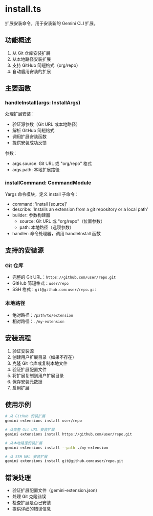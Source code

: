# install.ts

扩展安装命令，用于安装新的 Gemini CLI 扩展。

## 功能概述

1. 从 Git 仓库安装扩展
2. 从本地路径安装扩展
3. 支持 GitHub 简短格式（org/repo）
4. 自动启用安装的扩展

## 主要函数

### handleInstall(args: InstallArgs)
处理扩展安装：
- 验证源参数（Git URL 或本地路径）
- 解析 GitHub 简短格式
- 调用扩展安装函数
- 提供安装成功反馈

参数：
- args.source: Git URL 或 "org/repo" 格式
- args.path: 本地扩展路径

### installCommand: CommandModule
Yargs 命令模块，定义 install 子命令：
- command: 'install [source]'
- describe: 'Installs an extension from a git repository or a local path'
- builder: 参数构建器
  - source: Git URL 或 "org/repo"（位置参数）
  - path: 本地路径（选项参数）
- handler: 命令处理器，调用 handleInstall 函数

## 支持的安装源

### Git 仓库
- 完整的 Git URL：`https://github.com/user/repo.git`
- GitHub 简短格式：`user/repo`
- SSH 格式：`git@github.com:user/repo.git`

### 本地路径
- 绝对路径：`/path/to/extension`
- 相对路径：`./my-extension`

## 安装流程

1. 验证安装源
2. 创建用户扩展目录（如果不存在）
3. 克隆 Git 仓库或复制本地文件
4. 验证扩展配置文件
5. 将扩展复制到用户扩展目录
6. 保存安装元数据
7. 启用扩展

## 使用示例

```bash
# 从 GitHub 安装扩展
gemini extensions install user/repo

# 从完整 Git URL 安装扩展
gemini extensions install https://github.com/user/repo.git

# 从本地路径安装扩展
gemini extensions install --path ./my-extension

# 从 SSH URL 安装扩展
gemini extensions install git@github.com:user/repo.git
```

## 错误处理

- 验证扩展配置文件（gemini-extension.json）
- 处理 Git 克隆错误
- 检查扩展是否已安装
- 提供详细的错误信息